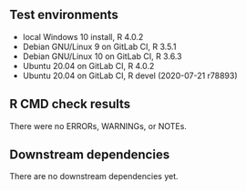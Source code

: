 ## Test environments
* local Windows 10 install, R 4.0.2
* Debian GNU/Linux 9 on GitLab CI, R 3.5.1
* Debian GNU/Linux 10 on GitLab CI, R 3.6.3
* Ubuntu 20.04 on GitLab CI, R 4.0.2
* Ubuntu 20.04 on GitLab CI, R devel (2020-07-21 r78893)


## R CMD check results
There were no ERRORs, WARNINGs, or NOTEs. 


## Downstream dependencies
There are no downstream dependencies yet.
